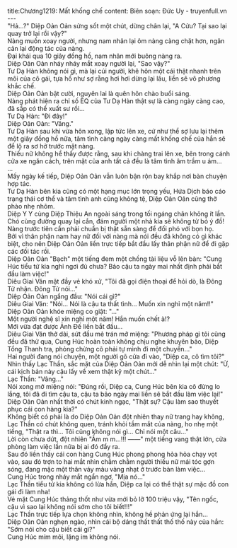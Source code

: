title:Chương1219: Mất khống chế
content:
Biên soạn: Đức Uy - truyenfull.vn<br>---<br>"Hả...?" Diệp Oản Oản sửng sốt một chút, dừng chân lại, "A Cửu? Tại sao lại quay trở lại rồi vậy?"<br>Nàng muốn xoay người, nhưng nam nhân lại ôm nàng càng chặt hơn, ngăn cản lại động tác của nàng.<br>Đại khái qua 10 giây đồng hồ, nam nhân mới buông nàng ra.<br>Diệp Oản Oản nháy nháy mắt xoay người lại, "Sao vậy?"<br>Tư Dạ Hàn không nói gì, mà lại cúi người, khẽ hôn một cái thật nhanh trên môi của cô gái, tựa hồ như sợ rằng hơi hơi dừng lại lâu, liền sẽ vô phương khắc chế.<br>Diệp Oản Oản bật cười, nguyên lai là quên hôn chào buổi sáng.<br>Nàng phát hiện ra chỉ số EQ của Tư Dạ Hàn thật sự là càng ngày càng cao, đã sắp có thể xuất sư rồi...<br>Tư Dạ Hàn: "Đi đây!"<br>Diệp Oản Oản: "Vâng."<br>Tư Dạ Hàn sau khi vừa hôn xong, lập tức lên xe, cứ như thể sợ lưu lại thêm một giây đồng hồ nữa, tâm tình càng ngày càng mất khống chế của hắn sẽ để lộ ra sơ hở trước mặt nàng.<br>Thiếu nữ không hề thấy được rằng, sau khi chàng trai lên xe, bên trong cánh cửa xe ngăn cách, trên mặt của anh tất cả đều là tâm tình âm trầm u ám…<br>...<br>Mấy ngày kế tiếp, Diệp Oản Oản vẫn luôn bận rộn bay khắp nơi bàn chuyện hợp tác.<br>Tư Dạ Hàn bên kia cũng có một hạng mục lớn trọng yếu, Hứa Dịch báo cáo trạng thái cơ thể và tâm tình anh cũng không tệ, Diệp Oản Oản cũng thở phào nhẹ nhõm.<br>Diệp Y Y cùng Diệp Thiệu An ngoài sáng trong tối ngáng chân không ít lần. Chó cùng đường quay lại cắn, đám người một nhà kia sẽ không từ bỏ ý đồ! Nàng trước tiên cần phải chuẩn bị thật sẵn sàng để đối phó với bọn họ.<br>Bởi vì thân phận nam hay nữ đối với nàng mà nói đều đã không có gì khác biệt, cho nên Diệp Oản Oản liền trực tiếp bắt đầu lấy thân phận nữ để đi gặp các đối tác rồi.<br>Diệp Oản Oản "Bạch" một tiếng đem một chồng tài liệu vỗ lên bàn: "Cung Húc tiểu tử kia nghỉ ngơi đủ chưa? Bảo cậu ta ngày mai nhất định phải bắt đầu làm việc!"<br>Diêu Giai Văn mặt đầy vẻ khó xử, "Tôi đã gọi điện thoại để hỏi dò, là Đông Tử nhận. Đông Tử nói..."<br>Diệp Oản Oản ngẩng đầu: "Nói cái gì?"<br>Diêu Giai Văn: "Nói... Nói là cậu ta thất tình... Muốn xin nghỉ một năm!!"<br>Diệp Oản Oản khóe miệng co giật: "..."<br>Một người nghệ sĩ xin nghỉ một năm! Hắn muốn chết à!?<br>Mới vừa đạt được Ảnh Đế liền bắt đầu…<br>Diêu Giai Văn thở dài, sứt đầu mẻ trán mở miệng: "Phương pháp gì tôi cũng đều đã thử qua, Cung Húc hoàn toàn không chịu nghe khuyên bảo, Diệp Tổng Thanh tra, phỏng chừng cô phải tự mình đi một chuyến..."<br>Hai người đang nói chuyện, một người gõ cửa đi vào, "Diệp ca, cô tìm tôi?"<br>Nhìn thấy Lạc Thần, sắc mặt của Diệp Oản Oản mới dễ nhìn lại một chút: "Ừ, cái kịch bản này cậu lấy về xem thật kỹ một chút…"<br>Lạc Thần: "Vâng…"<br>Nói xong mở miệng nói: "Đúng rồi, Diệp ca, Cung Húc bên kia cô đừng lo lắng, tôi đã đi tìm cậu ta, cậu ta bảo ngày mai liền sẽ bắt đầu làm việc lại!"<br>Diệp Oản Oản nhất thời có chút kinh ngạc, "Thật sự? Cậu làm sao thuyết phục cái con hàng kia?"<br>Không biết có phải là do Diệp Oản Oản đột nhiên thay nữ trang hay không, Lạc Thần có chút không quen, tránh khỏi tầm mắt của nàng, ho nhẹ một tiếng, "Thật ra thì... Tôi cũng không nói gì... Chỉ nói một câu..."<br>Lời còn chưa dứt, đột nhiên "Ầm m m…!!! ——" một tiếng vang thật lớn, cửa phòng làm việc lần nữa bị ai đó đẩy ra.<br>Sau đó liền thấy cái con hàng Cung Húc phong phong hỏa hỏa chạy vọt vào, sau đó trợn to hai mắt nhìn chằm chằm người thiếu nữ mái tóc gợn sóng, đang mặc một thân váy màu vàng nhạt ở trước bàn làm việc…<br>Cung Húc trong nháy mắt ngẩn ngơ, "Mịa nó..."<br>Lạc Thần tiểu tử kia không có lừa hắn, Diệp ca lại có thể thật sự mặc đồ con gái đi làm nha!<br>Vẻ mặt Cung Húc thảng thốt như vừa mới bỏ lỡ 100 triệu vậy, "Tên ngốc, cậu vì sao lại không nói sớm cho tôi biết!!!"<br>Lạc Thần trực tiếp lựa chọn không nhìn, không hề phản ứng lại hắn…<br>Diệp Oản Oản nghẹn ngào, nhìn cái bộ dáng thất thất thố thố này của hắn: "Sớm nói cho cậu biết cái gì?"<br>Cung Húc mím môi, lặng im không nói.